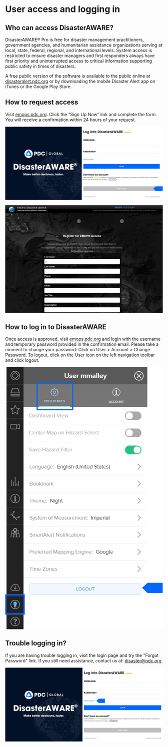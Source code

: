 # User access and logging in

## Who can access DisasterAWARE?
DisasterAWARE® Pro is free for disaster management practitioners, government agencies, and humanitarian assistance organizations serving at local, state, federal, regional, and international levels. System access is restricted to ensure disaster managers and first responders always have first priority and uninterrupted access to critical information supporting public safety in times of disasters. 

A free public version of the software is available to the public online at [disasteralert.pdc.org](https://disasteralert.pdc.org) or by downloading the mobile Disaster Alert app on iTunes or the Google Play Store.

## How to request access
Visit [emops.pdc.org](https://emops.pdc.org). Click the “Sign Up Now” link and complete the form. You will receive a confirmation within 24 hours of your request.

![Sign up now link](https://github.com/LuigiBella/PDC_test/blob/master/images/1.2_figure_1.png)

![Sample form to request access](https://github.com/LuigiBella/PDC_test/blob/master/images/1.2_figure_2.png)

## How to log in to DisasterAWARE

Once access is approved, visit [emops.pdc.org](http://emops.pdc.org) and login with the username and temporary password provided in the confirmation email. Please take a moment to change your password: Click on User > Account > Change Password. To logout, click on the User icon on the left navigation toolbar and click logout.

![User Logout](https://github.com/LuigiBella/PDC_test/blob/master/images/1.2_figure_3.png)

## Trouble logging in?

If you are having trouble logging in, visit the login page and try the "Forgot Password" link. If you still need assistance, contact us at: [disaster@pdc.org](mailto:disaster@pdc.org).

![Reset password link](https://github.com/LuigiBella/PDC_test/blob/master/images/1.2_figure_4.png)